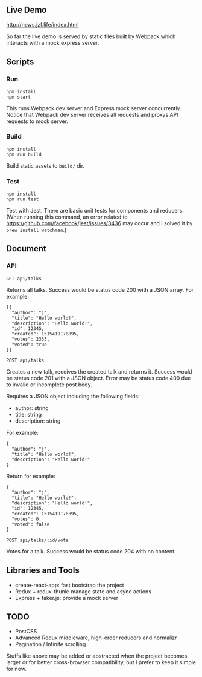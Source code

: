 ## Live Demo

http://news.jzf.life/index.html

So far the live demo is served by static files built by Webpack which interacts with a mock express server.

## Scripts

### Run

```
npm install
npm start
```
This runs Webpack dev server and Express mock server concurrently. Notice that Webpack dev server receives all requests and proxys API requests to mock server.

### Build

```
npm install
npm run build
```
Build static assets to `build/` dir.

### Test

```
npm install
npm run test
```
Test with Jest. There are basic unit tests for components and reducers. (When running this command, an error related to https://github.com/facebook/jest/issues/3436 may occur and I solved it by `brew install watchman`.)

## Document

### API

```
GET api/talks
```
Returns all talks. Success would be status code 200 with a JSON array. For example:

```
[{
  "author": "j",
  "title": "Hello world!",
  "description": "Hello world!",
  "id": 12345,
  "created": 1515419178895,
  "votes": 2333,
  "voted": true
}]
```

```
POST api/talks
```
Creates a new talk, receives the created talk and returns it. Success would be status code 201 with a JSON object. Error may be status code 400 due to invalid or incomplete post body.

Requires a JSON object including the following fields:
- author: string
- title: string
- description: string

For example:
```
{
  "author": "j",
  "title": "Hello world!",
  "description": "Hello world!"  
}
```

Return for example:
```
{
  "author": "j",
  "title": "Hello world!",
  "description": "Hello world!",
  "id": 12345,
  "created": 1515419178895,
  "votes": 0,
  "voted": false
}
```

```
POST api/talks/:id/vote
```
Votes for a talk. Success would be status code 204 with no content.

## Libraries and Tools

- create-react-app: fast bootstrap the project
- Redux + redux-thunk: manage state and async actions
- Express + faker.js: provide a mock server

## TODO

- PostCSS
- Advanced Redux middleware, high-order reducers and normalizr
- Pagination / Infinite scrolling

Stuffs like above may be added or abstracted when the project becomes larger or for better cross-browser compatibility, but I prefer to keep it simple for now.
